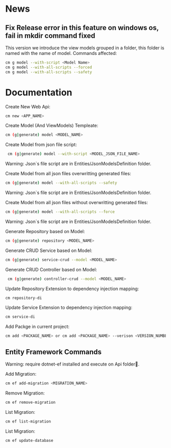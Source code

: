 # News
## Fix Release error in this feature on windows os, fail in mkdir command fixed
This version we introduce the view models grouped in a folder, this folder is named with the name of model. 
Commands affected:

```bash
cm g model --with-script <Model Name>
cm g model --with-all-scripts --forced
cm g model --with-all-scripts --safety 
```

# Documentation

Create New Web Api: 
```bash
cm new <APP_NAME>
```

Create Model (And ViewModels) Templeate: 
```bash
cm (g|generate) model <MODEL_NAME>
````

Create Model from json file script:
```bash
 cm (g|generate) model --with-script <MODEL_JSON_FILE_NAME> 
```
Warning: Json`s file script are in Entities/JsonModelsDefinition folder.

Create Model from all json files overwritting generated files: 
```bash
cm (g|generate) model --with-all-scripts --safety 
```
Warning: Json`s file script are in Entities/JsonModelsDefinition folder.

Create Model from all json files without overwritting generated files: 
```bash
cm (g|generate) model --with-all-scripts --force
```
 Warning: Json`s file script are in Entities/JsonModelsDefinition folder.

Generate Repository based on Model: 
```bash
cm (g|generate) repository <MODEL_NAME>
```

Generate CRUD Service based on Model: 
```bash
cm (g|generate) service-crud --model <MODEL_NAME>
````

Generate CRUD Controller based on Model:
```bash
 cm (g|generate) controller-crud --model <MODEL_NAME>
```

Update Repository Extension to dependency injection mapping: 
```bash
cm repository-di
```

Update Service Extension to dependency injection mapping: 
```bash
cm service-di
```

Add Packge in current project: 
```bash
cm add <PACKAGE_NAME> or cm add <PACKAGE_NAME> --verison <VERSION_NUMBER>
```

## Entity Framework Commands 
Warning: require dotnet-ef installed and execute on Api folder📁.

Add Migration:
```bash
cm ef add-migration <MIGRATION_NAME>
```

Remove Migration: 
```bash
cm ef remove-migration
```

List Migration: 
```bash
cm ef list-migration
```

List Migration: 
```bash
cm ef update-database
```
